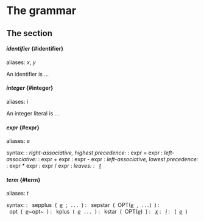 # The grammar

## The section

#### *identifier* {#identifier}
  
aliases: *x*, *y*

An identifier is ...

#### *integer* {#integer}
  
aliases: *i*

An integer literal is ...

#### *expr* {#expr}
  
aliases: *e*

syntax:
  : _right-associative, highest precedence:_
    : expr = expr
  : _left-associative:_
    : expr + expr
    : expr - expr
  : _left-associative, lowest precedence:_
    : expr * expr
    : expr / expr
  : _leaves:_
    : &nbsp;&nbsp;[*t*](#term)

#### *term* {#term}
  
aliases: *t*

syntax:
  : &nbsp;&nbsp;sepplus&nbsp;&nbsp;(&nbsp;&nbsp;[*e*](#expr)&nbsp;&nbsp;;&nbsp;&nbsp;`...`&nbsp;&nbsp;)
  : &nbsp;&nbsp;sepstar&nbsp;&nbsp;(&nbsp;&nbsp;OPT([*e*](#expr)&nbsp;&nbsp;,&nbsp;&nbsp;`...`)&nbsp;&nbsp;)
  : &nbsp;&nbsp;opt&nbsp;&nbsp;(&nbsp;&nbsp;[*e*](#expr)~opt~&nbsp;&nbsp;)
  : &nbsp;&nbsp;kplus&nbsp;&nbsp;(&nbsp;&nbsp;[*e*](#expr)&nbsp;&nbsp;`...`&nbsp;&nbsp;)
  : &nbsp;&nbsp;kstar&nbsp;&nbsp;(&nbsp;&nbsp;OPT([*e*](#expr))&nbsp;&nbsp;)
  : &nbsp;&nbsp;[*x*](#identifier)
  : &nbsp;&nbsp;[*i*](#integer)
  : &nbsp;&nbsp;(&nbsp;&nbsp;[*e*](#expr)&nbsp;&nbsp;)
